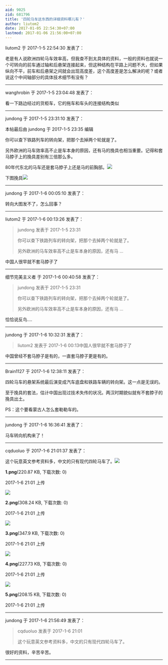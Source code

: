 ```yaml
---
aid: 9025
zid: 681796
title: '四轮马车这东西的详细资料哪儿有？'
author: liutom2
date: 2017-01-05 22:54:30+07:00
lastmod: 2017-01-06 21:56:00+07:00
---
```


liutom2 于 2017-1-5 22:54:30 发表了：

老是有人说欧洲四轮马车效率高，但我查不到太具体的资料，一般的资料也就说一个可转向的前车通过轴和后悬架连接起来，但这种结构在平路上问题不大，但如果纵向不平，前车和后悬架之间就会出现高度差，这个高度差是怎么解决的呢？或者说这个中间轴部分的具体技术细节有没有？

---------

wanghrobin 于 2017-1-5 23:04:48 发表了：

看一下路边经过的货柜车，它的拖车和车头的连接结构类似

---------

jundong 于 2017-1-5 23:31:10 发表了：

本帖最后由 jundong 于 2017-1-5 23:35 编辑 

你可以查下铁路列车的转向架，把那个去掉两个轮就是了。

另外欧洲的马车效率高不止是车本身的原因，还有马的挽具也相当重要。记得和套马脖子上的挽具差别有三倍那么多。

80年代东北的马车还是套马脖子上还是马的前胸部。![](http://img2.imgtn.bdimg.com/it/u=350182001,3720967971&fm=21&gp=0.jpg)

下图挽具![](http://img1.imgtn.bdimg.com/it/u=1895925302,4269272997&fm=21&gp=0.jpg)

---------

jundong 于 2017-1-6 00:05:10 发表了：

转向大图发不了，怎么回事？

---------

liutom2 于 2017-1-6 00:13:26 发表了：

> jundong 发表于 2017-1-5 23:31
> 
> 你可以查下铁路列车的转向架，把那个去掉两个轮就是了。
> 
> 另外欧洲的马车效率高不止是车本身的原因，还有马 ...



中国人很早就不套马脖子了

---------

细节完美主义者 于 2017-1-6 00:40:58 发表了：

> jundong 发表于 2017-1-5 23:31
> 
> 你可以查下铁路列车的转向架，把那个去掉两个轮就是了。
> 
> 另外欧洲的马车效率高不止是车本身的原因，还有马 ...



恰恰说反鸟....

---------

jundong 于 2017-1-6 10:32:31 发表了：

> liutom2 发表于 2017-1-6 00:13中国人很早就不套马脖子了



中国曾经不套马脖子是有的，一直套马脖子更是有的。

---------

Brain1127 于 2017-1-6 12:38:11 发表了：

四轮马车的悬架系统最后演变成汽车底盘和铁路车辆的转向架。这一点是无误的。

至于挽具的套法，估计中国出现过技术失传的状况。两汉时期貌似就有不套脖子的挽具出土。

PS：这个要看蒙古人怎么套勒勒车的。

---------

jundong 于 2017-1-6 16:36:41 发表了：

马车转向机构来了！

---------

cqduoluo 于 2017-1-6 21:01:37 发表了：

这个玩意英文参考资料多，中文的只有现代四轮马车了。![](https://mirrors.tuna.tsinghua.edu.cn/osdn/lgqm/72877/210103fuyf0m6ggnagayyk.png)



**1.png**(220.87 KB, 下载次数: 0)



2017-1-6 21:01 上传



![](https://mirrors.tuna.tsinghua.edu.cn/osdn/lgqm/72877/210104w0rr2pfkr12j0ft2.png)



**2.png**(308.24 KB, 下载次数: 0)



2017-1-6 21:01 上传



![](https://mirrors.tuna.tsinghua.edu.cn/osdn/lgqm/72877/210105rzoqiyqyinhqbdqo.png)



**3.png**(347.9 KB, 下载次数: 0)



2017-1-6 21:01 上传



![](https://mirrors.tuna.tsinghua.edu.cn/osdn/lgqm/72877/210106y00600mymqt00at8.png)



**4.png**(227.73 KB, 下载次数: 0)



2017-1-6 21:01 上传



![](https://mirrors.tuna.tsinghua.edu.cn/osdn/lgqm/72877/210108rnkk1ai5ky6e3ybk.png)



**5.png**(208.15 KB, 下载次数: 0)



2017-1-6 21:01 上传

---------

jundong 于 2017-1-6 21:56:49 发表了：

> cqduoluo 发表于 2017-1-6 21:01
> 
> 这个玩意英文参考资料多，中文的只有现代四轮马车了。



很好的资料，辛苦辛苦。

---------

